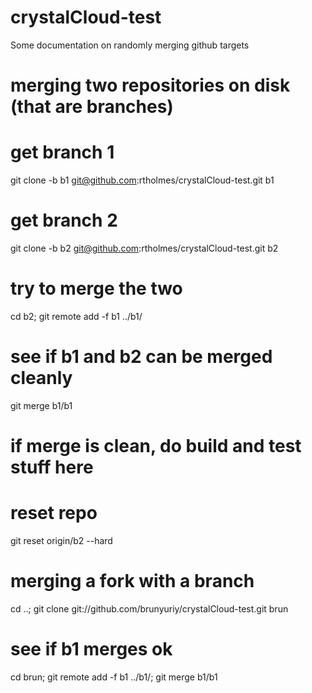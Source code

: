 crystalCloud-test
=================

Some documentation on randomly merging github targets

merging two repositories on disk (that are branches)
====

# get branch 1
git clone -b b1 git@github.com:rtholmes/crystalCloud-test.git b1

# get branch 2
git clone -b b2 git@github.com:rtholmes/crystalCloud-test.git b2

# try to merge the two
cd b2; git remote add -f b1 ../b1/

# see if b1 and b2 can be merged cleanly
git merge b1/b1

# if merge is clean, do build and test stuff here

# reset repo
git reset origin/b2 --hard

merging a fork with a branch
===

cd ..; git clone git://github.com/brunyuriy/crystalCloud-test.git brun

# see if b1 merges ok
cd brun; git remote add -f b1 ../b1/; git merge b1/b1

